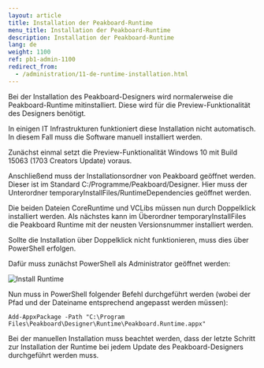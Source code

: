 ```yaml
---
layout: article
title: Installation der Peakboard-Runtime
menu_title: Installation der Peakboard-Runtime
description: Installation der Peakboard-Runtime
lang: de
weight: 1100
ref: pb1-admin-1100
redirect_from:
  - /administration/11-de-runtime-installation.html
---
```


Bei der Installation des Peakboard-Designers wird normalerweise die Peakboard-Runtime mitinstalliert.
Diese wird für die Preview-Funktionalität des Designers benötigt.

In einigen IT Infrastrukturen funktioniert diese Installation nicht automatisch. In diesem Fall muss die Software manuell installiert werden.

Zunächst einmal setzt die Preview-Funktionalität Windows 10 mit Build 15063 (1703 Creators Update) voraus.

Anschließend muss der Installationsordner von Peakboard geöffnet werden. Dieser ist im Standard C:/Programme/Peakboard/Designer.
Hier muss der Unterordner temporaryInstallFiles/RuntimeDependencies geöffnet werden.

Die beiden Dateien CoreRuntime und VCLibs müssen nun durch Doppelklick installiert werden.
Als nächstes kann im Überordner temporaryInstallFiles die Peakboard Runtime mit der neusten Versionsnummer installiert werden.

Sollte die Installation über Doppelklick nicht funktionieren, muss dies über PowerShell erfolgen.

Dafür muss zunächst PowerShell als Administrator geöffnet werden:

![Install Runtime](/assets/images/admin/install-runtime/install-runtime.png)

Nun muss in PowerShell folgender Befehl durchgeführt werden (wobei der Pfad und der Dateiname entsprechend angepasst werden müssen):

```
Add-AppxPackage -Path "C:\Program Files\Peakboard\Designer\Runtime\Peakboard.Runtime.appx"
```

Bei der manuellen Installation muss beachtet werden, dass der letzte Schritt zur Installation der Runtime bei jedem Update des Peakboard-Designers durchgeführt werden muss.
